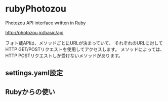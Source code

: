 rubyPhotozou
============

Photozou API interface written in Ruby

http://photozou.jp/basic/api

フォト蔵APIは、メソッドごとにURLが決まっていて、
それぞれのURLに対してHTTP GET/POSTリクエストを使用してアクセスします。 
メソッドによっては、HTTP POSTリクエストしか受けないメソッドがあります。

## settings.yaml設定



## Rubyからの使い


